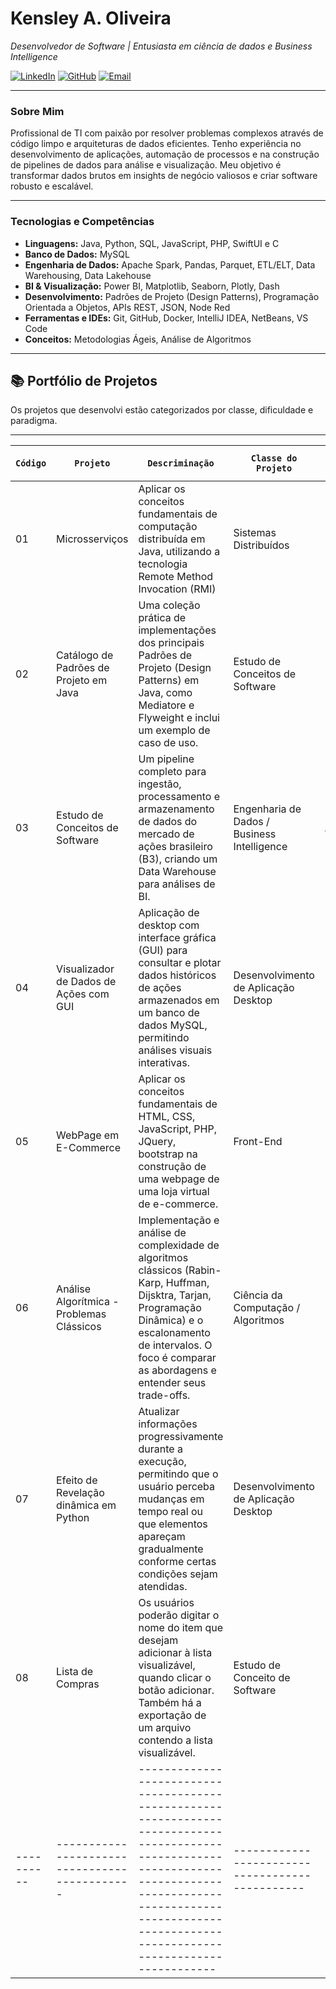 # Kensley A. Oliveira
*Desenvolvedor de Software | Entusiasta em ciência de dados e Business Intelligence*

[![LinkedIn](https://img.shields.io/badge/LinkedIn-0077B5?style=for-the-badge&logo=linkedin&logoColor=white)](https://www.linkedin.com/in/kensley-oliveira-494b9029)
[![GitHub](https://img.shields.io/badge/GitHub-100000?style=for-the-badge&logo=github&logoColor=white)](https://github.com/kensley1972/Portifolio.git)
[![Email](https://img.shields.io/badge/Email-D14836?style=for-the-badge&logo=gmail&logoColor=white)](mailto:kensley.oliveira@outlook.com)

---

### Sobre Mim

Profissional de TI com paixão por resolver problemas complexos através de código limpo e arquiteturas de dados eficientes. 
Tenho experiência no desenvolvimento de aplicações, automação de processos e na construção de pipelines de dados para análise e visualização. 
Meu objetivo é transformar dados brutos em insights de negócio valiosos e criar software robusto e escalável.

---

### Tecnologias e Competências

* **Linguagens:** Java, Python, SQL, JavaScript, PHP, SwiftUI e C
* **Banco de Dados:** MySQL
* **Engenharia de Dados:** Apache Spark, Pandas, Parquet, ETL/ELT, Data Warehousing, Data Lakehouse
* **BI & Visualização:** Power BI, Matplotlib, Seaborn, Plotly, Dash
* **Desenvolvimento:** Padrões de Projeto (Design Patterns), Programação Orientada a Objetos, APIs REST, JSON, Node Red
* **Ferramentas e IDEs:** Git, GitHub, Docker, IntelliJ IDEA, NetBeans, VS Code
* **Conceitos:** Metodologias Ágeis, Análise de Algoritmos

---

## 📚 Portfólio de Projetos

Os projetos que desenvolvi estão categorizados por classe, dificuldade e paradigma.

---

| `Código` | `Projeto`                                   | `Descriminação`                                                                                                                                                                                                            | `Classe do Projeto`                           | `Grau de Dificuldade` | `Paradigma`                                                                                       | `Tecnologias Utilizadas`                              | `Data de implementação` | `🔗 Link para o Repositório`                | 
|----------|---------------------------------------------|----------------------------------------------------------------------------------------------------------------------------------------------------------------------------------------------------------------------------|-----------------------------------------------|-----------------------|---------------------------------------------------------------------------------------------------|-------------------------------------------------------|-------------------------|---------------------------------------------|
|    01    | Microsserviços                              | Aplicar os conceitos fundamentais de computação distribuída em Java, utilizando a tecnologia Remote Method Invocation (RMI)                                                                                                | Sistemas Distribuídos                         | Intermediário         |  Java RMI                                                                                         |  Java                                                 |  26/07/2025             |  [Ver Projeto](/microsservicos_RMI)         |
|    02    | Catálogo de Padrões de Projeto em Java      | Uma coleção prática de implementações dos principais Padrões de Projeto (Design Patterns) em Java, como Mediatore e Flyweight e inclui um exemplo de caso de uso.                                                          | Estudo de Conceitos de Software               | Intermediário         |  Padrões de Projeto, POO                                                                          |  Java, Maven, IntelliJ IDEA                           |  03/09/2025             |  [Ver Projeto](/java_design_patterns)       |
|    03    | Estudo de Conceitos de Software             | Um pipeline completo para ingestão, processamento e armazenamento de dados do mercado de ações brasileiro (B3), criando um Data Warehouse para análises de BI.                                                             | Engenharia de Dados / Business Intelligence   | Avançado              |  ETL, Data Warehousing                                                                            |  Python, yfinance, Pandas, Parquet, MySQL, SQL        |  03/06/2025             |  [Ver Projeto](/data_warehouse_b3)          |
|    04    | Visualizador de Dados de Ações com GUI      | Aplicação de desktop com interface gráfica (GUI) para consultar e plotar dados históricos de ações armazenados em um banco de dados MySQL, permitindo análises visuais interativas.                                        | Desenvolvimento de Aplicação Desktop          | Intermediário         |  POO, Visualização de Dados                                                                       |  Python, ttkbootstrap, Matplotlib, Pandas, MySQL      |  03/06/2025             |  [Ver Projeto](/stock_data_visualizer)      |
|    05    | WebPage em E-Commerce                       | Aplicar os conceitos fundamentais de HTML, CSS, JavaScript, PHP, JQuery, bootstrap na construção de uma webpage  de uma loja virtual de e-commerce.                                                                        | Front-End                                     | Intermediário         |  MySQL Connector, AMPPS                                                                           |  HTML, CSS, JavaScript, PHP, JQuery, bootstrap, MySQL |  16/09/2025             |  [Ver Projeto](/algoritmos_classicos)       |
|    06    | Análise Algorítmica - Problemas Clássicos   | Implementação e análise de complexidade de algoritmos clássicos (Rabin-Karp, Huffman, Dijsktra, Tarjan, Programação Dinâmica) e o escalonamento de intervalos. O foco é comparar as abordagens e entender seus trade-offs. | Ciência da Computação / Algoritmos            | Intermediário         |  Grafos, Algoritimos de Busca, Algoritmos de Compressão, Algoritmos Gulosos, Programação Dinâmica |  Python, ttkbootstrap, MySQL	                  |  21/09/2025             |  [Ver Projeto](/web_e_commerce)             |
|    07    | Efeito de Revelação dinâmica em Python      | Atualizar informações progressivamente durante a execução, permitindo que o usuário perceba mudanças em tempo real ou que elementos apareçam gradualmente conforme certas condições sejam atendidas.                       | Desenvolvimento de Aplicação Desktop          | Intermediário         |  Visualização de Dados                                                                            |  Python                                               |  20/10/2025             |  [Ver Projeto](/efeito_revelacao_dinamica)  |
|    08    | Lista de Compras                            | Os usuários poderão digitar o nome do item que desejam adicionar à lista visualizável, quando clicar o botão adicionar. Também há a exportação de um arquivo contendo a lista visualizável.                                | Estudo de Conceito de Software                | Intermediário         |  Javafx, File IO                                                                                  |  Java, Maven                                          |  23/10/2025             |  [Ver Projeto](/Lista_de_Compras)           |
|----------|---------------------------------------------|----------------------------------------------------------------------------------------------------------------------------------------------------------------------------------------------------------------------------|-----------------------------------------------|-----------------------|---------------------------------------------------------------------------------------------------|-------------------------------------------------------|-------------------------|---------------------------------------------|




